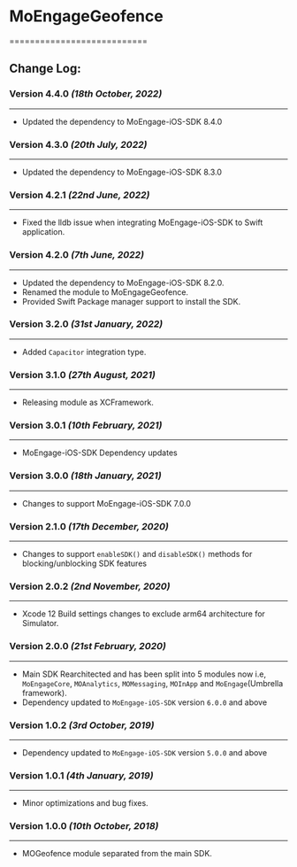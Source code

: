 # MoEngageGeofence
===========================

## Change Log:
### Version 4.4.0  *(18th October, 2022)*
-------------------------------------------
* Updated the dependency to MoEngage-iOS-SDK 8.4.0

### Version 4.3.0  *(20th July, 2022)*
-------------------------------------------
* Updated the dependency to MoEngage-iOS-SDK 8.3.0

### Version 4.2.1  *(22nd June, 2022)*
-------------------------------------------
* Fixed the lldb issue when integrating MoEngage-iOS-SDK to Swift application.

### Version 4.2.0  *(7th June, 2022)*
-------------------------------------------
* Updated the dependency to MoEngage-iOS-SDK 8.2.0.
* Renamed the module to MoEngageGeofence.
* Provided Swift Package manager support to install the SDK.

### Version 3.2.0  *(31st January, 2022)*
-------------------------------------------
* Added `Capacitor` integration type.

### Version 3.1.0  *(27th August, 2021)*
-------------------------------------------
* Releasing module as XCFramework.

### Version 3.0.1  *(10th February, 2021)*
-------------------------------------------
* MoEngage-iOS-SDK Dependency updates

### Version 3.0.0  *(18th January, 2021)*
-------------------------------------------
* Changes to support  MoEngage-iOS-SDK 7.0.0

### Version 2.1.0  *(17th December, 2020)*
-------------------------------------------
* Changes to support  `enableSDK()` and `disableSDK()` methods for blocking/unblocking SDK features

### Version 2.0.2  *(2nd November, 2020)*
-------------------------------------------
* Xcode 12 Build settings changes to exclude arm64 architecture for Simulator.

### Version 2.0.0  *(21st February, 2020)*
-------------------------------------------
* Main SDK Rearchitected and has been split into 5 modules now i.e, `MoEngageCore`, `MOAnalytics`, `MOMessaging`, `MOInApp` and `MoEngage`(Umbrella framework).
* Dependency updated to `MoEngage-iOS-SDK` version `6.0.0` and above

### Version 1.0.2  *(3rd October, 2019)*
-------------------------------------------
* Dependency updated to `MoEngage-iOS-SDK` version `5.0.0` and above

### Version 1.0.1  *(4th January, 2019)*
-------------------------------------------
* Minor optimizations and bug fixes.


### Version 1.0.0  *(10th October, 2018)*
-------------------------------------------
* MOGeofence module separated from the main SDK.
